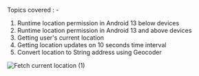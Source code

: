 Topics covered : -
1) Runtime location permission in Android 13 below devices
2) Runtime location permission in Android 13 and above devices
3) Getting user's current location
4) Getting location updates on 10 seconds time interval
5) Convert location to String address using Geocoder


![Fetch current location (1)](https://github.com/user-attachments/assets/71af67ec-66a8-4e6a-87ba-53658de7fc6c)
